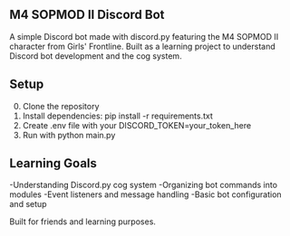 ## M4 SOPMOD II Discord Bot

A simple Discord bot made with discord.py featuring the M4 SOPMOD II character from Girls' Frontline. Built as a learning project to understand Discord bot development and the cog system.

## Setup

0) Clone the repository
1) Install dependencies: pip install -r requirements.txt
2) Create .env file with your DISCORD_TOKEN=your_token_here
3) Run with python main.py

## Learning Goals

-Understanding Discord.py cog system
-Organizing bot commands into modules
-Event listeners and message handling
-Basic bot configuration and setup

Built for friends and learning purposes.